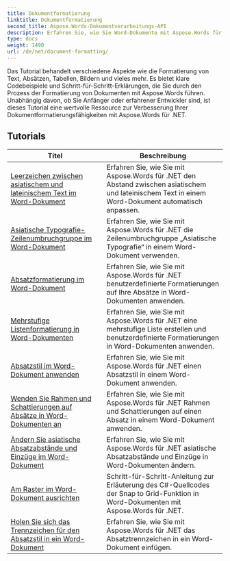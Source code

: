 ```yaml
---
title: Dokumentformatierung
linktitle: Dokumentformatierung
second_title: Aspose.Words-Dokumentverarbeitungs-API
description: Erfahren Sie, wie Sie Word-Dokumente mit Aspose.Words für .NET formatieren und formatieren. Die Tutorials führen Sie durch die verschiedenen Layouttechniken, Stile, Nummerierungen, Absätze, Schriftarten und mehr.
type: docs
weight: 1490
url: /de/net/document-formatting/
---
```


Das Tutorial behandelt verschiedene Aspekte wie die Formatierung von Text, Absätzen, Tabellen, Bildern und vieles mehr. Es bietet klare Codebeispiele und Schritt-für-Schritt-Erklärungen, die Sie durch den Prozess der Formatierung von Dokumenten mit Aspose.Words führen. Unabhängig davon, ob Sie Anfänger oder erfahrener Entwickler sind, ist dieses Tutorial eine wertvolle Ressource zur Verbesserung Ihrer Dokumentformatierungsfähigkeiten mit Aspose.Words für .NET.

 ## Tutorials
| Titel | Beschreibung |
| --- | --- |
| [Leerzeichen zwischen asiatischem und lateinischem Text im Word-Dokument](./space-between-asian-and-latin-text/) | Erfahren Sie, wie Sie mit Aspose.Words für .NET den Abstand zwischen asiatischem und lateinischem Text in einem Word-Dokument automatisch anpassen. |
| [Asiatische Typografie-Zeilenumbruchgruppe im Word-Dokument](./asian-typography-line-break-group/) | Erfahren Sie, wie Sie mit Aspose.Words für .NET die Zeilenumbruchgruppe „Asiatische Typografie“ in einem Word-Dokument verwenden. |
| [Absatzformatierung im Word-Dokument](./paragraph-formatting/) | Erfahren Sie, wie Sie mit Aspose.Words für .NET benutzerdefinierte Formatierungen auf Ihre Absätze in Word-Dokumenten anwenden. |
| [Mehrstufige Listenformatierung in Word-Dokumenten](./multilevel-list-formatting/) | Erfahren Sie, wie Sie mit Aspose.Words für .NET eine mehrstufige Liste erstellen und benutzerdefinierte Formatierungen in Word-Dokumenten anwenden. |
| [Absatzstil im Word-Dokument anwenden](./apply-paragraph-style/) | Erfahren Sie, wie Sie mit Aspose.Words für .NET einen Absatzstil in einem Word-Dokument anwenden. |
| [Wenden Sie Rahmen und Schattierungen auf Absätze in Word-Dokumenten an](./apply-borders-and-shading-to-paragraph/) | Erfahren Sie, wie Sie mit Aspose.Words für .NET Rahmen und Schattierungen auf einen Absatz in einem Word-Dokument anwenden. |
| [Ändern Sie asiatische Absatzabstände und Einzüge im Word-Dokument](./change-asian-paragraph-spacing-and-indents/) | Erfahren Sie, wie Sie mit Aspose.Words für .NET asiatische Absatzabstände und Einzüge in Word-Dokumenten ändern. |
| [Am Raster im Word-Dokument ausrichten](./snap-to-grid/) | Schritt-für-Schritt-Anleitung zur Erläuterung des C#-Quellcodes der Snap to Grid-Funktion in Word-Dokumenten mit Aspose.Words für .NET. |
| [Holen Sie sich das Trennzeichen für den Absatzstil in ein Word-Dokument](./get-paragraph-style-separator/) | Erfahren Sie, wie Sie mit Aspose.Words für .NET das Absatztrennzeichen in ein Word-Dokument einfügen. |